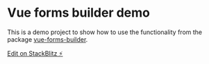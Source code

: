 # Vue forms builder demo

This is a demo project to show how to use the functionality from the package [vue-forms-builder](https://www.npmjs.com/package/vue-forms-builder).

[Edit on StackBlitz ⚡️](https://stackblitz.com/edit/vue-forms-builder-demo)
